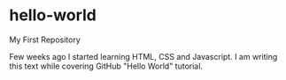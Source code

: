 # hello-world
My First Repository

Few weeks ago I started learning HTML, CSS and Javascript. I am writing this text while covering GitHub "Hello World" tutorial. 

